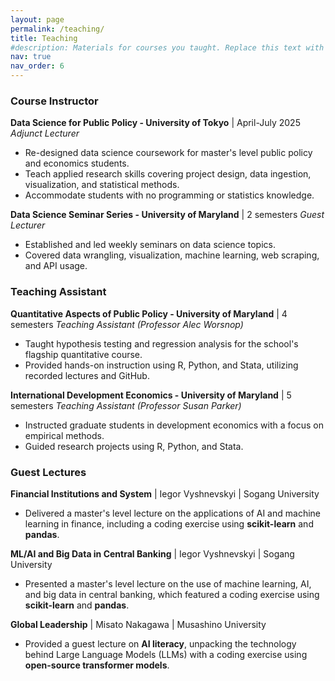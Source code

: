```yaml
---
layout: page
permalink: /teaching/
title: Teaching
#description: Materials for courses you taught. Replace this text with your description.
nav: true
nav_order: 6
---
```


### Course Instructor
**Data Science for Public Policy - University of Tokyo** | April-July 2025
*Adjunct Lecturer*
* Re-designed data science coursework for master's level public policy and economics students.
* Teach applied research skills covering project design, data ingestion, visualization, and statistical methods.
* Accommodate students with no programming or statistics knowledge.

**Data Science Seminar Series - University of Maryland** | 2 semesters
*Guest Lecturer*
* Established and led weekly seminars on data science topics.
* Covered data wrangling, visualization, machine learning, web scraping, and API usage.

### Teaching Assistant
**Quantitative Aspects of Public Policy - University of Maryland** | 4 semesters
*Teaching Assistant (Professor Alec Worsnop)*
* Taught hypothesis testing and regression analysis for the school's flagship quantitative course.
* Provided hands-on instruction using R, Python, and Stata, utilizing recorded lectures and GitHub.

**International Development Economics - University of Maryland** | 5 semesters
*Teaching Assistant (Professor Susan Parker)*
* Instructed graduate students in development economics with a focus on empirical methods.
* Guided research projects using R, Python, and Stata.

### Guest Lectures
**Financial Institutions and System** | Iegor Vyshnevskyi | Sogang University
* Delivered a master's level lecture on the applications of AI and machine learning in finance, including a coding exercise using **scikit-learn** and **pandas**.

**ML/AI and Big Data in Central Banking** | Iegor Vyshnevskyi | Sogang University
* Presented a master's level lecture on the use of machine learning, AI, and big data in central banking, which featured a coding exercise using **scikit-learn** and **pandas**.

**Global Leadership** | Misato Nakagawa | Musashino University
* Provided a guest lecture on **AI literacy**, unpacking the technology behind Large Language Models (LLMs) with a coding exercise using **open-source transformer models**.